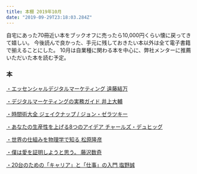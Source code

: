 ```yaml
---
title: 本棚 2019年10月
date: "2019-09-29T23:18:03.284Z"
---
```


自宅にあった70冊近い本をブックオフに売ったら10,000円くらい懐に戻ってきて嬉しい。
今後読んで良かった、手元に残しておきたい本以外は全て電子書籍で揃えることにした。
10月は自業種に関わる本を中心に、弊社メンターに推薦いただいた本を読む予定。

### 本

[・エッセンシャルデジタルマーケティング 遠藤結万](https://amzn.to/2OmCrCf)

[・デジタルマーケティングの実務ガイド 井上大輔](https://amzn.to/336jOXj)

[・時間術大全 ジェイクナップ / ジョン・ゼラツキー](https://amzn.to/2Iqv9tF)

[・あなたの生産性を上げる8つのアイデア チャールズ・デュヒッグ](https://amzn.to/2OmZI7e)

[・世界の仕組みを物理学で知る 松原隆彦](https://amzn.to/2OqjA9s)

[・僕は愛を証明しようと思う。 藤沢数奇](https://amzn.to/359sBK1)

[・20台のための「キャリア」と「仕事」の入門 塩野誠](https://amzn.to/2pRKyg7)